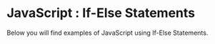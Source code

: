 # JavaScript : If-Else Statements
Below you will find examples of JavaScript using If-Else Statements.